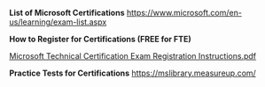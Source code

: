 **List of Microsoft Certifications**
https://www.microsoft.com/en-us/learning/exam-list.aspx

**How to Register for Certifications (FREE for FTE)**

[Microsoft Technical Certification Exam Registration Instructions.pdf](/.attachments/Microsoft%20Technical%20Certification%20Exam%20Registration%20Instructions-93b72f60-75ec-42e4-8705-7e22077776c3.pdf)



**Practice Tests for Certifications**
https://mslibrary.measureup.com/